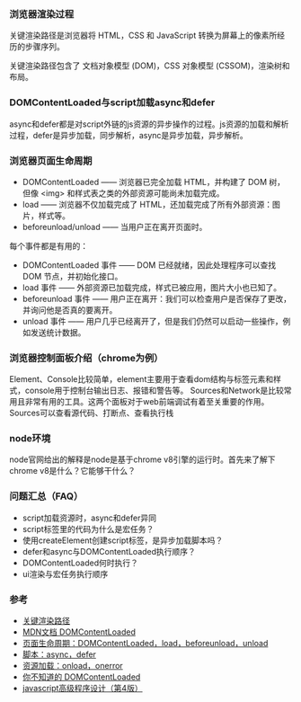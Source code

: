 ### 浏览器渲染过程
关键渲染路径是浏览器将 HTML，CSS 和 JavaScript 转换为屏幕上的像素所经历的步骤序列。  

关键渲染路径包含了 文档对象模型 (DOM)，CSS 对象模型 (CSSOM)，渲染树和布局。

### DOMContentLoaded与script加载async和defer

async和defer都是对script外链的js资源的异步操作的过程。js资源的加载和解析过程，defer是异步加载，同步解析，async是异步加载，异步解析。

### 浏览器页面生命周期
- DOMContentLoaded —— 浏览器已完全加载 HTML，并构建了 DOM 树，但像 \<img\> 和样式表之类的外部资源可能尚未加载完成。
- load —— 浏览器不仅加载完成了 HTML，还加载完成了所有外部资源：图片，样式等。
- beforeunload/unload —— 当用户正在离开页面时。

每个事件都是有用的：
- DOMContentLoaded 事件 —— DOM 已经就绪，因此处理程序可以查找 DOM 节点，并初始化接口。
- load 事件 —— 外部资源已加载完成，样式已被应用，图片大小也已知了。
- beforeunload 事件 —— 用户正在离开：我们可以检查用户是否保存了更改，并询问他是否真的要离开。
- unload 事件 —— 用户几乎已经离开了，但是我们仍然可以启动一些操作，例如发送统计数据。

### 浏览器控制面板介绍（chrome为例）
Element、Console比较简单，element主要用于查看dom结构与标签元素和样式，console用于控制台输出日志、报错和警告等。
Sources和Network是比较常用且非常有用的工具。这两个面板对于web前端调试有着至关重要的作用。Sources可以查看源代码、打断点、查看执行栈



### node环境
node官网给出的解释是node是基于chrome v8引擎的运行时。首先来了解下chrome v8是什么？它能够干什么？


### 问题汇总（FAQ）
- script加载资源时，async和defer异同
- script标签里的代码为什么是宏任务？
- 使用createElement创建script标签，是异步加载脚本吗？
- defer和async与DOMContentLoaded执行顺序？
- DOMContentLoaded何时执行？
- ui渲染与宏任务执行顺序


### 参考  
- [关键渲染路径](https://developer.mozilla.org/zh-CN/docs/Web/Performance/Critical_rendering_path)
- [MDN文档 DOMContentLoaded](https://developer.mozilla.org/zh-CN/docs/Web/Events/DOMContentLoaded)
- [页面生命周期：DOMContentLoaded，load，beforeunload，unload](https://zh.javascript.info/onload-ondomcontentloaded)
- [脚本：async，defer](https://zh.javascript.info/script-async-defer)
- [资源加载：onload，onerror](https://zh.javascript.info/onload-onerror)
- [你不知道的 DOMContentLoaded](https://zhuanlan.zhihu.com/p/25876048)
- [javascript高级程序设计（第4版）]()

